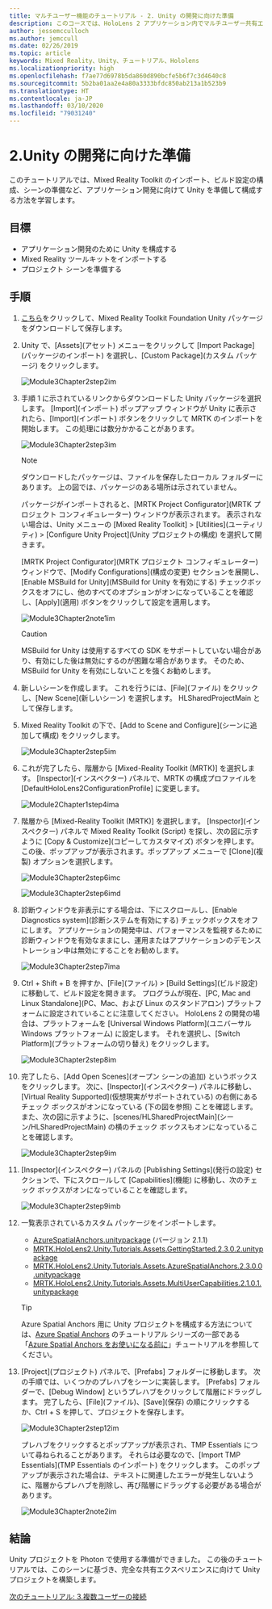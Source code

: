 ```yaml
---
title: マルチユーザー機能のチュートリアル - 2. Unity の開発に向けた準備
description: このコースでは、HoloLens 2 アプリケーション内でマルチユーザー共有エクスペリエンスを実装する方法を学習します。
author: jessemcculloch
ms.author: jemccull
ms.date: 02/26/2019
ms.topic: article
keywords: Mixed Reality、Unity、チュートリアル、Hololens
ms.localizationpriority: high
ms.openlocfilehash: f7ae77d6978b5da860d890bcfe5b6f7c3d4640c8
ms.sourcegitcommit: 5b2ba01aa2e4a80a3333bfdc850ab213a1b523b9
ms.translationtype: HT
ms.contentlocale: ja-JP
ms.lasthandoff: 03/10/2020
ms.locfileid: "79031240"
---
```

# <a name="2-getting-unity-ready-for-development"></a>2.Unity の開発に向けた準備

このチュートリアルでは、Mixed Reality Toolkit のインポート、ビルド設定の構成、シーンの準備など、アプリケーション開発に向けて Unity を準備して構成する方法を学習します。

## <a name="objectives"></a>目標

* アプリケーション開発のために Unity を構成する
* Mixed Reality ツールキットをインポートする
* プロジェクト シーンを準備する

## <a name="instructions"></a>手順

1. [こちら](https://github.com/microsoft/MixedRealityToolkit-Unity/releases/download/v2.3.0/Microsoft.MixedReality.Toolkit.Unity.Foundation.2.3.0.unitypackage)をクリックして、Mixed Reality Toolkit Foundation Unity パッケージをダウンロードして保存します。

2. Unity で、[Assets]\(アセット\) メニューをクリックして [Import Package]\(パッケージのインポート\) を選択し、[Custom Package]\(カスタム パッケージ\) をクリックします。

    ![Module3Chapter2step2im](images/module3chapter2step2im.PNG)

3. 手順 1 に示されているリンクからダウンロードした Unity パッケージを選択します。 [Import]\(インポート\) ポップアップ ウィンドウが Unity に表示されたら、[Import]\(インポート\) ボタンをクリックして MRTK のインポートを開始します。 この処理には数分かかることがあります。

    ![Module3Chapter2step3im](images/module3chapter2step3im.PNG)

    >[!NOTE]
    >ダウンロードしたパッケージは、ファイルを保存したローカル フォルダーにあります。 上の図では、パッケージのある場所は示されていません。

    パッケージがインポートされると、[MRTK Project Configurator]\(MRTK プロジェクト コンフィギュレーター\) ウィンドウが表示されます。 表示されない場合は、Unity メニューの [Mixed Reality Toolkit] > [Utilities]\(ユーティリティ\) > [Configure Unity Project]\(Unity プロジェクトの構成\) を選択して開きます。

    [MRTK Project Configurator]\(MRTK プロジェクト コンフィギュレーター\) ウィンドウで、[Modify Configurations]\(構成の変更\) セクションを展開し、[Enable MSBuild for Unity]\(MSBuild for Unity を有効にする\) チェックボックスをオフにし、他のすべてのオプションがオンになっていることを確認し、[Apply]\(適用\) ボタンをクリックして設定を適用します。

    ![Module3Chapter2note1im](images/module3chapter2note1im-missing01.png)

    > [!CAUTION]
    > MSBuild for Unity は使用するすべての SDK をサポートしていない場合があり、有効にした後は無効にするのが困難な場合があります。 そのため、MSBuild for Unity を有効にしないことを強くお勧めします。
    
4. 新しいシーンを作成します。 これを行うには、[File]\(ファイル\) をクリックし、[New Scene]\(新しいシーン\) を選択します。 HLSharedProjectMain として保存します。

5. Mixed Reality Toolkit の下で、[Add to Scene and Configure]\(シーンに追加して構成\) をクリックします。

    ![Module3Chapter2step5im](images/module3chapter2step5im.PNG)

6. これが完了したら、階層から [Mixed-Reality Toolkit (MRTK)] を選択します。 [Inspector]\(インスペクター\) パネルで、MRTK の構成プロファイルを [DefaultHoloLens2ConfigurationProfile] に変更します。

    ![Module2Chapter1step4ima](images/Module2Chapter1step4ima-missing01.png)

7. 階層から [Mixed-Reality Toolkit (MRTK)] を選択します。 [Inspector]\(インスペクター\) パネルで Mixed Reality Toolkit (Script) を探し、次の図に示すように [Copy & Customize]\(コピーしてカスタマイズ\) ボタンを押します。  この後、ポップアップが表示されます。ポップアップ メニューで [Clone]\(複製\) オプションを選択します。

    ![Module3Chapter2step6imc](images/module3chapter2step6imc.PNG)

    ![Module3Chapter2step6imd](images/module3chapter2step6imd.PNG)

8. 診断ウィンドウを非表示にする場合は、下にスクロールし、[Enable Diagnostics system]\(診断システムを有効にする\) チェックボックスをオフにします。 アプリケーションの開発中は、パフォーマンスを監視するために診断ウィンドウを有効なままにし、運用またはアプリケーションのデモンストレーション中は無効にすることをお勧めします。 

    ![Module3Chapter2step7ima](images/module3chapter2step7ima.PNG)

9. Ctrl + Shift + B を押すか、[File]\(ファイル\) > [Build Settings]\(ビルド設定\) に移動して、ビルド設定を開きます。 プログラムが現在、[PC, Mac and Linux Standalone]\(PC、Mac、および Linux のスタンドアロン\) プラットフォームに設定されていることに注意してください。 HoloLens 2 の開発の場合は、プラットフォームを [Universal Windows Platform]\(ユニバーサル Windows プラットフォーム\) に設定します。 それを選択し、[Switch Platform]\(プラットフォームの切り替え\) をクリックします。

    ![Module3Chapter2step8im](images/module3chapter2step8im.PNG)

10. 完了したら、[Add Open Scenes]\(オープン シーンの追加\) というボックスをクリックします。 次に、[Inspector]\(インスペクター\) パネルに移動し、[Virtual Reality Supported]\(仮想現実がサポートされている\) の右側にあるチェック ボックスがオンになっている (下の図を参照) ことを確認します。 また、次の図に示すように、[scenes/HLSharedProjectMain]\(シーン/HLSharedProjectMain\) の横のチェック ボックスもオンになっていることを確認します。

    ![Module3Chapter2step9im](images/module3chapter2step9im.PNG)

11. [Inspector]\(インスペクター\) パネルの [Publishing Settings]\(発行の設定\) セクションで、下にスクロールして [Capabilities]\(機能\) に移動し、次のチェック ボックスがオンになっていることを確認します。

    ![Module3Chapter2step9imb](images/module3chapter2step9imb.PNG)

12. 一覧表示されているカスタム パッケージをインポートします。

    * [AzureSpatialAnchors.unitypackage](https://github.com/Azure/azure-spatial-anchors-samples/releases/download/v2.1.1/AzureSpatialAnchors.unitypackage) (バージョン 2.1.1)
    * [MRTK.HoloLens2.Unity.Tutorials.Assets.GettingStarted.2.3.0.2.unitypackage](https://github.com/microsoft/MixedRealityLearning/releases/download/getting-started-v2.3.0.2/MRTK.HoloLens2.Unity.Tutorials.Assets.GettingStarted.2.3.0.2.unitypackage)
    * [MRTK.HoloLens2.Unity.Tutorials.Assets.AzureSpatialAnchors.2.3.0.0.unitypackage](https://github.com/microsoft/MixedRealityLearning/releases/download/azure-spatial-anchors-v2.3.0.0/MRTK.HoloLens2.Unity.Tutorials.Assets.AzureSpatialAnchors.2.3.0.0.unitypackage)
    * [MRTK.HoloLens2.Unity.Tutorials.Assets.MultiUserCapabilities.2.1.0.1.unitypackage](https://github.com/microsoft/MixedRealityLearning/releases/download/multi-user-capabilities-v2.1.0.1/MRTK.HoloLens2.Unity.Tutorials.Assets.MultiUserCapabilities.2.1.0.1.unitypackage)

    >[!TIP]
    >Azure Spatial Anchors 用に Unity プロジェクトを構成する方法については、[Azure Spatial Anchors](https://docs.microsoft.com/windows/mixed-reality/mrlearning-asa-ch1) のチュートリアル シリーズの一部である「[Azure Spatial Anchors をお使いになる前に](https://docs.microsoft.com/windows/mixed-reality/mrlearning-asa-ch1)」チュートリアルを参照してください。


13. [Project]\(プロジェクト\) パネルで、[Prefabs] フォルダーに移動します。 次の手順では、いくつかのプレハブをシーンに実装します。 [Prefabs] フォルダーで、[Debug Window] というプレハブをクリックして階層にドラッグします。 完了したら、[File]\(ファイル\)、[Save]\(保存\) の順にクリックするか、Ctrl + S を押して、プロジェクトを保存します。

    ![Module3Chapter2step12im](images/module3chapter2step12im.PNG)

    プレハブをクリックするとポップアップが表示され、TMP Essentials について尋ねられることがあります。 それらは必要なので、[Import TMP Essentials]\(TMP Essentials のインポート\) をクリックします。 このポップアップが表示された場合は、テキストに関連したエラーが発生しないように、階層からプレハブを削除し、再び階層にドラッグする必要がある場合があります。

    ![Module3Chapter2note2im](images/module3chapter2note2im.PNG)

## <a name="congratulations"></a>結論

Unity プロジェクトを Photon で使用する準備ができました。 この後のチュートリアルでは、このシーンに基づき、完全な共有エクスペリエンスに向けて Unity プロジェクトを構築します。

[次のチュートリアル: 3.複数ユーザーの接続](mrlearning-sharing(photon)-ch3.md)
